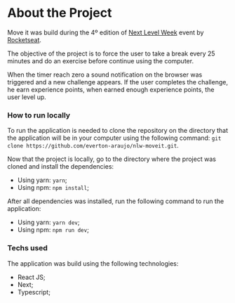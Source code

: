 # About the Project
Move it was build during the 4º edition of [Next Level Week](https://nextlevelweek.com/) event by [Rocketseat](https://rocketseat.com.br/).

The objective of the project is to force the user to take a break every 25 minutes and do an exercise before continue using the computer.

When the timer reach zero a sound notification on the browser was triggered and a new challenge appears. If the user completes the challenge, he earn experience points, when earned enough experience points, the user level up.

### How to run locally
To run the application is needed to clone the repository on the directory that the application will be in your computer using the following command: `git clone https://github.com/everton-araujo/nlw-moveit.git`.

Now that the project is locally, go to the directory where the project was cloned and install the dependencies:

* Using yarn: `yarn`;
* Using npm: `npm install`;

After all dependencies was installed, run the following command to run the application:

* Using yarn: `yarn dev`;
* Using npm: `npm run dev`;


### Techs used

The application was build using the following technologies:

* React JS;
* Next;
* Typescript;
